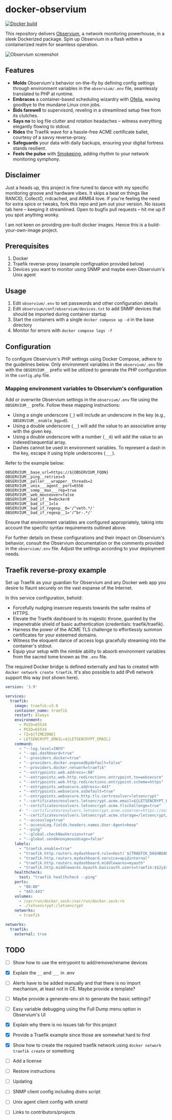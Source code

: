 # docker-observium

[![Docker build](https://github.com/trick77/docker-observium/actions/workflows/build-images.yml/badge.svg)](https://github.com/trick77/docker-observium/actions/workflows/build-images.yml)

This repository delivers [Observium](https://www.observium.org/), a network monitoring powerhouse, in a sleek Dockerized package. Spin up Observium in a flash within a containerized realm for seamless operation.

![Observium screenshot](/screenshot.png?raw=true)

## Features

- **Molds** Observium's behavior on-the-fly by defining config settings through environment variables in the `observium/.env` file, seamlessly translated to PHP at runtime.
- **Embraces** a container-based scheduling wizardry with [Ofelia](https://github.com/mcuadros/ofelia), waving goodbye to the mundane Linux cron jobs.
- **Bids farewell** to supervisord, reveling in a streamlined setup free from its clutches.
- **Says no** to log file clutter and rotation headaches – witness everything elegantly flowing to stdout.
- **Rides** the Traefik wave for a hassle-free ACME certificate ballet, courtesy of a savvy reverse-proxy.
- **Safeguards** your data with daily backups, ensuring your digital fortress stands resilient.
- **Feels the pulse** with [Smokeping](https://oss.oetiker.ch/smokeping), adding rhythm to your network monitoring symphony.

## Disclaimer

Just a heads up, this project is fine-tuned to dance with my specific monitoring groove and hardware vibes. It skips a beat on
things like RANCID, CollectD, rrdcached, and ARM64 love. If you're feeling the need for extra spice or tweaks, fork this repo and jam out your version.
No issues tab here – keeping it streamlined. Open to bugfix pull requests – hit me up if you spot anything wonky.

I am not keen on providing pre-built docker images. Hence this is a build-your-own-image project.

## Prerequisites

1. Docker
1. Traefik reverse-proxy (example configruation provided below)
1. Devices you want to monitor using SNMP and maybe even Observium's Unix agent

## Usage

1. Edit `observium/.env` to set passwords and other configuration details
1. Edit `observium/conf/observium/devices.txt` to add SNMP devices that should be imported during container startup
1. Start the containers with a single `docker compose up -d` in the base directory
1. Monitor for errors with `docker compose logs -f`

## Configuration

To configure Observium's PHP settings using Docker Compose, adhere to the guidelines below.
Only environment variables in the `observium/.env` file with the `OBSERVIUM__` prefix will be utilized to generate the PHP configuration in the `config.php` file.

### Mapping environment variables to Observium's configuration

Add or overwrite Observium settings in the `observium/.env` file using the `OBSERVIUM__` prefix. Follow these mapping instructions:

- Using a single underscore (`_`) will include an underscore in the key (e.g., `OBSERVIUM__enable_bgp=0`).
- Using a double underscore (`__`) will add the value to an associative array with the given key.
- Using a double underscore with a number (`__0`) will add the value to an indexed/sequential array.
- Dashes cannot be used in environment variables. To represent a dash in the key, escape it using triple underscores (`___`).

Refer to the example below:
``` env
OBSERVIUM__base_url=https://${OBSERVIUM_FQDN}
OBSERVIUM__ping__retries=5
OBSERVIUM__poller___wrapper__threads=2
OBSERVIUM__unix___agent__port=6556
OBSERVIUM__snmp__max___rep=true
OBSERVIUM__web_mouseover=false
OBSERVIUM__bad_if__0=docker0
OBSERVIUM__bad_if__1=lo
OBSERVIUM__bad_if_regexp__0='/^veth.*/'
OBSERVIUM__bad_if_regexp__1='/^br-.*/'
```

Ensure that environment variables are configured appropriately, taking into account the specific syntax requirements outlined above.

For further details on these configurations and their impact on Observium's behavior, consult the Observium documentation
or the comments provided in the `observium/.env`  file. Adjust the settings according to your deployment needs.

## Traefik reverse-proxy example

Set up Traefik as your guardian for Observium and any Docker web app you desire to flaunt securely on the vast expanse of the Internet.

In this service configuration, behold:

- Forcefully nudging insecure requests towards the safer realms of HTTPS.
- Elevate the Traefik dashboard to its majestic throne, guarded by the impenetrable shield of basic authentication (credentials: traefik/traefik).
- Harness the power of the ACME TLS challenge to effortlessly summon certificates for your esteemed domains.
- Witness the eloquent dance of access logs gracefully streaming into the container's stdout.
- Equip your setup with the nimble ability to absorb environment variables from the sacred tome known as the `.env` file.

The required Docker bridge is defined externally and has to created with `docker network create traefik`. It's also possible to add IPv6 network support this way (not shown here).

``` yml
version: '3.9'

services:
  traefik:
    image: traefik:v3.0
    container_name: traefik
    restart: always
    environment:
      - PUID=65534
      - PGID=65534
      - TZ=${TIMEZONE}
      - LETSENCRYPT_EMAIL=${LETSENCRYPT_EMAIL}
    command:
      - "--log.level=INFO"
      - "--api.dashboard=true"
      - "--providers.docker=true"
      - "--providers.docker.exposedbydefault=false"
      - "--providers.docker.network=traefik"
      - "--entrypoints.web.address=:80"
      - "--entrypoints.web.http.redirections.entrypoint.to=websecure"
      - "--entrypoints.web.http.redirections.entrypoint.scheme=https"
      - "--entrypoints.websecure.address=:443"
      - "--entrypoints.websecure.asDefault=true"
      - "--entrypoints.websecure.http.tls.certresolver=letsencrypt"
      - "--certificatesresolvers.letsencrypt.acme.email=${LETSENCRYPT_EMAIL}"
      - "--certificatesresolvers.letsencrypt.acme.tlschallenge=true"
      #- "--certificatesresolvers.letsencrypt.acme.caserver=https://acme-staging-v02.api.letsencrypt.org/directory"
      - "--certificatesresolvers.letsencrypt.acme.storage=/letsencrypt/acme.json"
      - "--accesslog=true"
      - "--accessLog.fields.headers.names.User-Agent=keep"
      - "--ping"
      - "--global.checkNewVersion=true"
      - "--global.sendAnonymousUsage=false"
    labels:
      - "traefik.enable=true"
      - "traefik.http.routers.mydashboard.rule=Host(`${TRAEFIK_DASHBOARD_FQDN}`)"
      - "traefik.http.routers.mydashboard.service=api@internal"
      - "traefik.http.routers.mydashboard.middlewares=myauth"
      - "traefik.http.middlewares.myauth.basicauth.users=traefik:$$2y$$05$$uuzfkHu9qpLnslD9reMTEu7KsTKaM5Gzy2jD77/5ciGO7mcVXxHB2"
    healthcheck:
      test: "traefik healthcheck --ping"
    ports:
      - "80:80"
      - "443:443"
    volumes:
      - /var/run/docker.sock:/var/run/docker.sock:ro
      - ./letsencrypt:/letsencrypt
    networks:
      - traefik

networks:
  traefik:
    external: true

```

## TODO

- [ ] Show how to use the entrypoint to add/remove/rename devices
- [x] Explain the `__` and `___` in .env
- [ ] Alerts have to be added manually and that there is no import mechanism, at least not in CE. Maybe provide a template?
- [ ] Maybe provide a generate-env.sh to generate the basic settings?
- [ ] Easy variable debugging using the Full Dump menu option in Observium's UI
- [x] Explain why there is no issues tab for this project
- [x] Provide a Traefik example since those are somewhat hard to find
- [x] Show how to create the required traefik network using `docker network traefik create` or something
- [ ] Add a license
- [ ] Restore instructions
- [ ] Updating
- [ ] SNMP client config including distro script
- [ ] Unix agent client config with xinetd
- [ ] Links to contributors/projects

